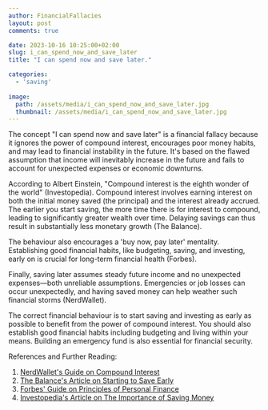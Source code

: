 ```yaml
---
author: FinancialFallacies
layout: post
comments: true

date: 2023-10-16 10:25:00+02:00  
slug: i_can_spend_now_and_save_later
title: "I can spend now and save later."

categories:
  - 'saving'
  
image:
  path: /assets/media/i_can_spend_now_and_save_later.jpg
  thumbnail: /assets/media/i_can_spend_now_and_save_later.jpg
---
```


The concept "I can spend now and save later" is a financial fallacy because it ignores the power of compound interest, encourages poor money habits, and may lead to financial instability in the future. It's based on the flawed assumption that income will inevitably increase in the future and fails to account for unexpected expenses or economic downturns.

According to Albert Einstein, "Compound interest is the eighth wonder of the world" (Investopedia). Compound interest involves earning interest on both the initial money saved (the principal) and the interest already accrued. The earlier you start saving, the more time there is for interest to compound, leading to significantly greater wealth over time. Delaying savings can thus result in substantially less monetary growth (The Balance).

The behaviour also encourages a 'buy now, pay later' mentality. Establishing good financial habits, like budgeting, saving, and investing, early on is crucial for long-term financial health (Forbes).

Finally, saving later assumes steady future income and no unexpected expenses—both unreliable assumptions. Emergencies or job losses can occur unexpectedly, and having saved money can help weather such financial storms (NerdWallet).

The correct financial behaviour is to start saving and investing as early as possible to benefit from the power of compound interest. You should also establish good financial habits including budgeting and living within your means. Building an emergency fund is also essential for financial security.

References and Further Reading:
1. [NerdWallet's Guide on Compound Interest](https://www.nerdwallet.com/article/investing/what-is-compound-interest)
2. [The Balance's Article on Starting to Save Early](https://www.thebalance.com/power-of-compound-interest-4061154)
3. [Forbes' Guide on Principles of Personal Finance](https://www.forbes.com/sites/robertberger/2015/07/27/10-uncomfortable-deeds-that-will-pay-off-forever/)
4. [Investopedia's Article on The Importance of Saving Money](https://www.investopedia.com/articles/personal-finance/031215/why-saving-money-important.asp)
